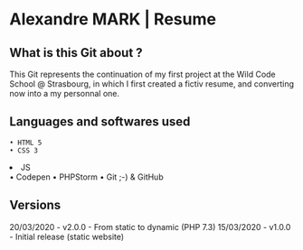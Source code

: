 <h1>Alexandre MARK | Resume</h1>

<h2>What is this Git about ?</h2>

This Git represents the continuation of my first project at the Wild Code School @ Strasbourg, in which I first created a fictiv resume, and converting now into a my personnal one.

<h2>Languages and softwares used</h2>

    • HTML 5
    • CSS 3
<li>JS</li>
    • Codepen
    • PHPStorm
    • Git ;-) & GitHub

<h2>Versions</h2>

20/03/2020 - v2.0.0 - From static to dynamic (PHP 7.3)
15/03/2020 - v1.0.0 - Initial release (static website)
